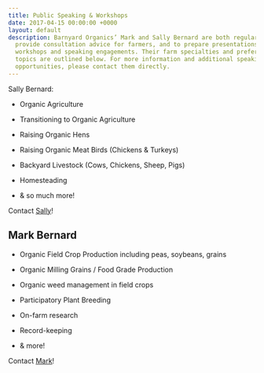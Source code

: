 ```yaml
---
title: Public Speaking & Workshops
date: 2017-04-15 00:00:00 +0000
layout: default
description: Barnyard Organics’ Mark and Sally Bernard are both regularly asked to
  provide consultation advice for farmers, and to prepare presentations for educational
  workshops and speaking engagements. Their farm specialties and preferred speaking
  topics are outlined below. For more information and additional speaking ideas and
  opportunities, please contact them directly.
---
```



Sally Bernard:

* Organic Agriculture

* Transitioning to Organic Agriculture

* Raising Organic Hens

* Raising Organic Meat Birds (Chickens & Turkeys)

* Backyard Livestock (Cows, Chickens, Sheep, Pigs)

* Homesteading

* & so much more!

Contact [Sally](sallywb@gmail.com)!

## Mark Bernard

* Organic Field Crop Production including peas, soybeans, grains

* Organic Milling Grains / Food Grade Production

* Organic weed management in field crops

* Participatory Plant Breeding

* On-farm research

* Record-keeping

* & more!

Contact [Mark](info@barnyardorganics.com)!